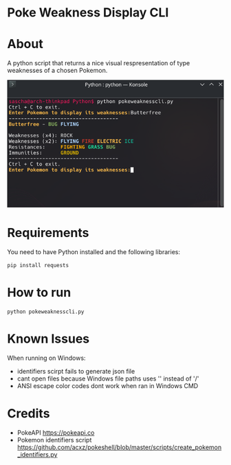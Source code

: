 # Poke Weakness Display CLI

# About
A python script that returns a nice visual respresentation of type weaknesses of a chosen Pokemon.

![Screenshot 1](/screenshots/ss1.png)
# Requirements
You need to have Python installed and the following libraries: 
```
pip install requests
```

# How to run
```
python pokeweaknesscli.py 
```

# Known Issues
When running on Windows:
- identifiers scirpt fails to generate json file
- cant open files because Windows file paths uses '\' instead of '/'
- ANSI escape color codes dont work when ran in Windows CMD

# Credits
- PokeAPI https://pokeapi.co
- Pokemon identifiers script https://github.com/acxz/pokeshell/blob/master/scripts/create_pokemon_identifiers.py

